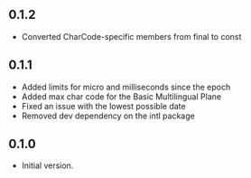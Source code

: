 ## 0.1.2

- Converted CharCode-specific members from final to const

## 0.1.1

- Added limits for micro and milliseconds since the epoch
- Added max char code for the Basic Multilingual Plane
- Fixed an issue with the lowest possible date
- Removed dev dependency on the intl package

## 0.1.0

- Initial version.
